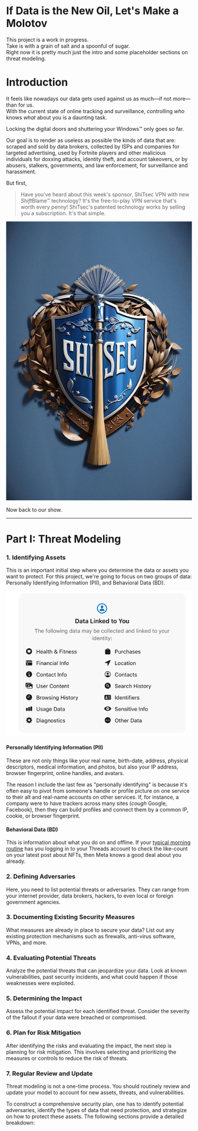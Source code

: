 # If Data is the New Oil, Let's Make a Molotov
This project is a work in progress.<br>
Take is with a grain of salt and a spoonful of sugar.<br>
Right now it is pretty much just the intro and some placeholder sections on threat modeling.


# Introduction

It feels like nowadays our data gets used against us as much—if not more—than for us.<br>
With the current state of online tracking and surveillance, controlling *who* knows *what* about you is a daunting task.

Locking the digital doors and shuttering your Windows™ only goes so far.

Our goal is to render as useless as possible the kinds of data that are: scraped and sold by data brokers, collected by ISPs and companies for targeted advertising, used by Fortnite players and other malicious individuals for doxxing attacks, identity theft, and account takeovers, or by abusers, stalkers, governments, and law enforcement, for surveillance and harassment.

But first,
> Have you've heard about this week's sponsor, ShiTsec VPN with new *Shift*Blame™ technology? It's the free-to-play VPN service that's worth every penny! ShiTsec's patented technology works by selling you a subscription. It's that simple.

![ShiTsec](https://github.com/alicezwatson/personal-data-pollution/blob/b1fcf0df7328240a0821fdd22b287aeda762e859/shitsec.jpg)

Now back to our show.

---

# Part I: Threat Modeling

### 1. Identifying Assets

This is an important initial step where you determine the data or assets you want to protect. For this project, we're going to focus on two groups of data: Personally Identifying Information (PII), and Behavioral Data (BD).

![Threads Permissions](https://github.com/alicezwatson/personal-data-pollution/blob/b1fcf0df7328240a0821fdd22b287aeda762e859/threads_permissions.png)

#### Personally Identifying Information (PII)
These are not only things like your real name, birth-date, address, physical descriptors, medical information, and photos, but also your IP address, browser fingerprint, online handles, and avatars.

The reason I include the last few as "personally identifying" is because it's often easy to pivot from someone's handle or profile picture on one service to their alt and real-name accounts on other services. If, for instance, a company were to have trackers across many sites (*cough* Google, Facebook), then they can build profiles and connect them by a common IP, cookie, or browser fingerprint.

#### Behavioral Data (BD)
This is information about what you do on and offline. If your [typical morning routine](https://xkcd.com/1518/) has you logging in to your Threads account to check the like-count on your latest post about NFTs, then Meta knows a good deal about you already.

### 2. Defining Adversaries

Here, you need to list potential threats or adversaries. They can range from your internet provider, data brokers, hackers, to even local or foreign government agencies.

### 3. Documenting Existing Security Measures

What measures are already in place to secure your data? List out any existing protection mechanisms such as firewalls, anti-virus software, VPNs, and more.

### 4. Evaluating Potential Threats

Analyze the potential threats that can jeopardize your data. Look at known vulnerabilities, past security incidents, and what could happen if those weaknesses were exploited.

### 5. Determining the Impact

Assess the potential impact for each identified threat. Consider the severity of the fallout if your data were breached or compromised.

### 6. Plan for Risk Mitigation

After identifying the risks and evaluating the impact, the next step is planning for risk mitigation. This involves selecting and prioritizing the measures or controls to reduce the risk of threats.

### 7. Regular Review and Update 

Threat modeling is not a one-time process. You should routinely review and update your model to account for new assets, threats, and vulnerabilities.


To construct a comprehensive security plan, one has to identify potential adversaries, identify the types of data that need protection, and strategize on how to protect these assets. The following sections provide a detailed breakdown:
